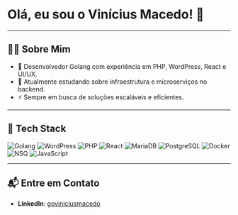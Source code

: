 <h1>Olá, eu sou o Vinícius Macedo! 👋</h1>

---

## 👨‍💻 Sobre Mim

- 💼 Desenvolvedor Golang com experiência em PHP, WordPress, React e UI/UX.
- 🌱 Atualmente estudando sobre infraestrutura e microserviços no backend.
- ⚡ Sempre em busca de soluções escaláveis e eficientes.


---

## 🔧 Tech Stack

![Golang](https://img.shields.io/badge/-Golang-05122A?style=flat&logo=go)
![WordPress](https://img.shields.io/badge/-WordPress-05122A?style=flat&logo=wordpress)
![PHP](https://img.shields.io/badge/-PHP-05122A?style=flat&logo=php)
![React](https://img.shields.io/badge/-ReactJs-05122A?style=flat&logo=react)
![MariaDB](https://img.shields.io/badge/-MariaDB-05122A?style=flat&logo=mariadb)
![PostgreSQL](https://img.shields.io/badge/-PostgreSQL-05122A?style=flat&logo=postgresql)
![Docker](https://img.shields.io/badge/-Docker-05122A?style=flat&logo=docker)
![NSQ](https://img.shields.io/badge/-NSQ-05122A?style=flat&logo=nsq)
![JavaScript](https://img.shields.io/badge/-JavaScript-05122A?style=flat&logo=javascript)

---

## 📬 Entre em Contato

- **LinkedIn**: [goviniciusmacedo](https://www.linkedin.com/in/goviniciusmacedo)
